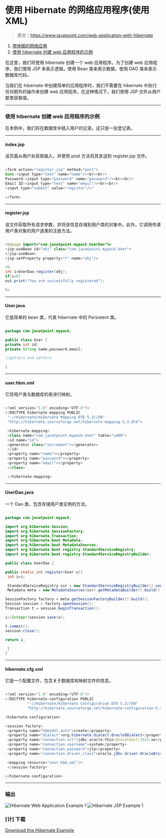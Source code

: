 # 使用 Hibernate 的网络应用程序(使用 XML)

> 原文：<https://www.javatpoint.com/web-application-with-hibernate>

1.  [带休眠的网络应用](#)
2.  [使用 hibernate 创建 web 应用程序的示例](#ex)

在这里，我们将使用 hibernate 创建一个 web 应用程序。为了创建 web 应用程序，我们使用 JSP 来表示逻辑，使用 Bean 类来表示数据，使用 DAO 类来表示数据库代码。

当我们在 hibernate 中创建简单的应用程序时，我们不需要在 hibernate 中执行任何额外的操作来创建 web 应用程序。在这种情况下，我们使用 JSP 文件从用户那里获取值。

* * *

### 使用 hibernate 创建 web 应用程序的示例

在本例中，我们将在数据库中插入用户的记录。这只是一张登记表。

* * *

#### index.jsp

该页面从用户处获取输入，并使用 post 方法将其发送到 register.jsp 文件。

```java

<form action="register.jsp" method="post">
Name:<input type="text" name="name"/><br><br/>
Password:<input type="password" name="password"/><br><br/>
Email ID:<input type="text" name="email"/><br><br/>
<input type="submit" value="register"/>"

</form>

```

* * *

#### register.jsp

该文件获取所有请求参数，并将该信息存储到用户类的对象中。此外，它调用传递用户类对象的用户道类的注册方法。

```java

<%@page import="com.javatpoint.mypack.UserDao"%>
<jsp:useBean id="obj" class="com.javatpoint.mypack.User">
</jsp:useBean>
<jsp:setProperty property="*" name="obj"/>

<%
int i=UserDao.register(obj);
if(i>0)
out.print("You are successfully registered");

%>

```

* * *

#### User.java

它是简单的 bean 类，代表 hibernate 中的 Persistent 类。

```java

package com.javatpoint.mypack;

public class User {
private int id;
private String name,password,email;

//getters and setters

}

```

* * *

#### user.hbm.xml

它将用户类与数据库的表进行映射。

```java

<?xml version='1.0' encoding='UTF-8'?>
<!DOCTYPE hibernate-mapping PUBLIC
 "-//Hibernate/Hibernate Mapping DTD 5.3//EN"
 "http://hibernate.sourceforge.net/hibernate-mapping-5.3.dtd">

 <hibernate-mapping>
 <class name="com.javatpoint.mypack.User" table="u400">
 <id name="id">
 <generator class="increment"></generator>
 </id>
 <property name="name"></property>
 <property name="password"></property>
 <property name="email"></property>
 </class>

 </hibernate-mapping>

```

* * *

#### UserDao.java

一个 Dao 类，包含存储用户类实例的方法。

```java

package com.javatpoint.mypack;  

import org.hibernate.Session;
import org.hibernate.SessionFactory;
import org.hibernate.Transaction;
import org.hibernate.boot.Metadata;
import org.hibernate.boot.MetadataSources;
import org.hibernate.boot.registry.StandardServiceRegistry;
import org.hibernate.boot.registry.StandardServiceRegistryBuilder;

public class UserDao {  

public static int register(User u){  
 int i=0;  

 StandardServiceRegistry ssr = new StandardServiceRegistryBuilder().configure("hibernate.cfg.xml").build();
 Metadata meta = new MetadataSources(ssr).getMetadataBuilder().build();

SessionFactory factory = meta.getSessionFactoryBuilder().build();
Session session = factory.openSession();
Transaction t = session.beginTransaction(); 

i=(Integer)session.save(u);  

t.commit();  
session.close();  

return i;  

 }  
}  

```

* * *

#### hibernate.cfg.xml

它是一个配置文件，包含关于数据库和映射文件的信息。

```java

<?xml version='1.0' encoding='UTF-8'?>
<!DOCTYPE hibernate-configuration PUBLIC
          "-//Hibernate/Hibernate Configuration DTD 5.3//EN"
          "http://hibernate.sourceforge.net/hibernate-configuration-5.3.dtd">

<hibernate-configuration>

<session-factory>
 <property name="hbm2ddl.auto">create</property>
 <property name="dialect">org.hibernate.dialect.Oracle9Dialect</property>
 <property name="connection.url">jdbc:oracle:thin:@localhost:1521:xe</property>
 <property name="connection.username">system</property>
 <property name="connection.password">jtp</property>
 <property name="connection.driver_class">oracle.jdbc.driver.OracleDriver</property>

 <mapping resource="user.hbm.xml"/>
 </session-factory>

</hibernate-configuration>

```

* * *

### 输出

![Hibernate Web Application Example 1](../img/0bb4a123a01b1005980ce99a4d5153a9.png) ![Hibernate JSP Example 1](../img/fb01ffc578c407ff9b756724bcbe23d4.png)

### [计] 下载

[Download this Hibernate Example](src/hb/register.zip)